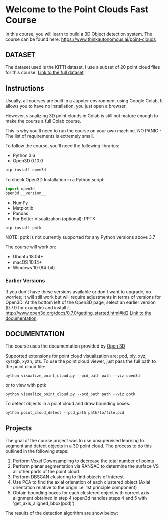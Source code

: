 # Welcome to the Point Clouds Fast Course

In this course, you will learn to build a 3D Object detection system.
The course can be found here: https://www.thinkautonomous.ai/point-clouds


## DATASET
The dataset used is the KITTI dataset.
I use a subset of 20 point cloud files for this course.
[Link to the full dataset](http://www.cvlibs.net/download.php?file=data_object_velodyne.zip).


## Instructions
Usually, all courses are built in a Jupyter environment using Google Colab. It allows you to have no installation, you just open a browser.

However, visualizing 3D point clouds in Colab is still not mature enough to make the course a full Colab course.

This is why you'll need to run the course on your own machine.
NO PANIC - The list of requirements is extremely small.

To follow the course, you'll need the following libraries:
* Python 3.6
* Open3D 0.10.0
```
pip install open3d
```
To check Open3D Installation in a Python script:
```python
import open3d
open3d.__version__
```
* NumPy
* Matplotlib
* Pandas
* For Better Visualization (optional): PPTK
```
pip install pptk
```
NOTE: pptk is not currently supported for any Python versions above 3.7

The course will work on:
* Ubuntu 18.04+
* macOS 10.14+
* Windows 10 (64-bit)

### Earlier Versions
If you don't have these versions available or don't want to upgrade, no worries; it will still work but will require adjustments in terms of versions for Open3D.
At the bottom left of the Open3D page, select an earlier version (0.7.0 for example) and install it.
http://www.open3d.org/docs/0.7.0/getting_started.html#id2
[Link to the documentation](http://www.open3d.org/docs/0.7.0/getting_started.html#id2).

## DOCUMENTATION
The course uses the documentation provided by [Open 3D](http://www.open3d.org/docs/release/tutorial/Basic/pointcloud.html)

Supported extensions for point cloud visualization are: pcd, ply, xyz, xyzrgb, xyzn, pts. To use the point cloud viewer, just pass the full path to the point cloud file:
```
python visualize_point_cloud.py --pcd_path path --viz open3d
```
or to view with pptk
```
python visualize_point_cloud.py --pcd_path path --viz pptk
```

To detect objects in a point cloud and draw bounding boxes:
```
python point_cloud_detect --pcd_path path/to/file.pcd
```
## Projects
The goal of the course project was to use unsupervised learning to segment and detect objects in a 3D point cloud. The process to do this outlined in the following steps:
1) Perform Voxel Downsampling to decrease the total number of points
2) Perform planar segmentation via RANSAC to determine the surface  VS all other parts of the point cloud
3) Perform DBSCAN clustering to find objects of interest
4) Use PCA to find the axial orienation of each clustered object (Axial orientation relative to the origin i.e. 1st principle component)
5) Obtain bounding boxes for each clustered object with correct axis alignment obtained in step 4 (open3d handles steps 4 and 5 with 'get_axis_aligned_bbox(pcd)')

The results of the detection algorithm are show below:
